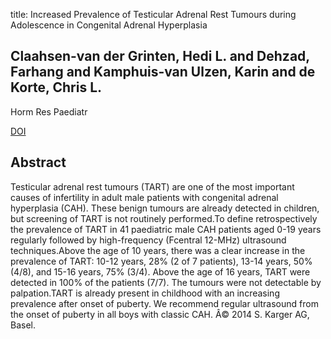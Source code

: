 title: Increased Prevalence of Testicular Adrenal Rest Tumours during Adolescence in Congenital Adrenal Hyperplasia

## Claahsen-van der Grinten, Hedi L. and Dehzad, Farhang and Kamphuis-van Ulzen, Karin and de Korte, Chris L.
Horm Res Paediatr

<a href="https://doi.org/10.1159/000365570">DOI</a>

## Abstract
Testicular adrenal rest tumours (TART) are one of the most important causes of infertility in adult male patients with congenital adrenal hyperplasia (CAH). These benign tumours are already detected in children, but screening of TART is not routinely performed.To define retrospectively the prevalence of TART in 41 paediatric male CAH patients aged 0-19 years regularly followed by high-frequency (Fcentral 12-MHz) ultrasound techniques.Above the age of 10 years, there was a clear increase in the prevalence of TART: 10-12 years, 28% (2 of 7 patients), 13-14 years, 50% (4/8), and 15-16 years, 75% (3/4). Above the age of 16 years, TART were detected in 100% of the patients (7/7). The tumours were not detectable by palpation.TART is already present in childhood with an increasing prevalence after onset of puberty. We recommend regular ultrasound from the onset of puberty in all boys with classic CAH. Â© 2014 S. Karger AG, Basel.


